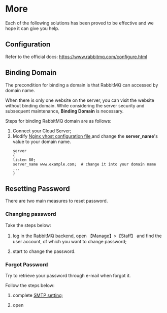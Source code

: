 # More

Each of the following solutions has been proved to be effective and we hope it can give you help.

## Configuration 

Refer to the official docs: https://www.rabbitmq.com/configure.html

## Binding Domain

The precondition for binding a domain is that RabbitMQ can accessed by domain name.

When there is only one website on the server, you can visit the website without binding domain. While considering the server security and subsequent maintenance, **Binding Domain** is necessary.

Steps for binding RabbitMQ domain are as follows:

1. Connect your Cloud Server;
2. Modify [Nginx vhost configuration file](/stack-components.md#nginx),and change the **server_name**'s value to your domain name.
   ```text
   server
   {
   listen 80;
   server_name www.example.com;  # change it into your domain name
   ...
   }
   ```
## Resetting Password

There are two main measures to reset password.

### Changing password

Take the steps below:

1. log in the RabbitMQ backend, open 【Manage】>【Staff】 and find the user account, of which you want to change password;

2. start to change the password.

### Forgot Password

Try to retrieve your password through e-mail when forgot it.

Follow the steps below:

1. complete [SMTP setting](/solution-smtp.md);

2. open
